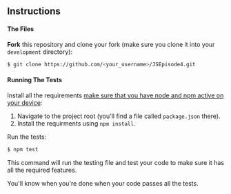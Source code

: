 ## Instructions


#### The Files

**Fork** this repository and clone your fork (make sure you clone it into your `development` directory):

```bash
$ git clone https://github.com/<your_username>/JSEpisode4.git
```

#### Running The Tests

Install all the requirements [make sure that you have node and npm active on your device](https://warehouse.joincoded.com/workshops/0-system-setup/nodejs/mac-users):

1. Navigate to the project root (you'll find a file called `package.json` there).
2. Install the requirments using `npm install`.

Run the tests:

```bash
$ npm test
```

This command will run the testing file and test your code to make sure it has all the required features.

You'll know when you're done when your code passes all the tests.
